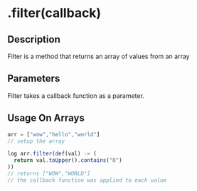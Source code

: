 # .filter(callback)

## Description

Filter is a method that returns an array of values from an array

## Parameters

Filter takes a callback function as a parameter.

## Usage On Arrays

```javascript
arr = ["wow","hello","world"]
// setup the array

log arr.filter(def(val) -> (
  return val.toUpper().contains("O")
))
// returns ["WOW","WORLD"]
// the callback function was applied to each value
```
